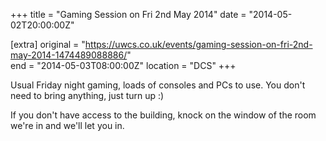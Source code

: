 +++
title = "Gaming Session on Fri 2nd May 2014"
date = "2014-05-02T20:00:00Z"

[extra]
original = "https://uwcs.co.uk/events/gaming-session-on-fri-2nd-may-2014-1474489088886/"    
end = "2014-05-03T08:00:00Z"
location = "DCS"
+++

Usual Friday night gaming, loads of consoles and PCs to use. You don't need to bring anything, just turn up :)

If you don't have access to the building, knock on the window of the room we're in and we'll let you in.

